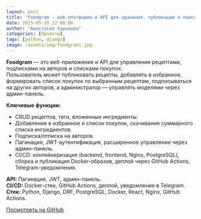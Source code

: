 ```yaml
---
layout: post
title: "Foodgram — веб-платформа и API для хранения, публикации и поиска кулинарных рецептов"
date: 2025-05-29 12:00:00
author: "Анастасия Харькова"
categories: [Проекты]
tags: [python, django]
image: /assets/img/foodgram1.jpg
---
```


**Foodgram** — это веб-приложение и API для управления рецептами, подписками на авторов и списками покупок.  
Пользователь может публиковать рецепты, добавлять в избранное, формировать список покупок по выбранным рецептам, подписываться на других авторов, а администратор — управлять моделями через админ-панель.

**Ключевые функции:**
- CRUD рецептов, теги, вложенные ингредиенты.
- Добавление в избранное и список покупок, скачивание суммарного списка ингредиентов.
- Подписка/отписка на авторов.
- Пагинация, JWT-аутентификация, расширенное управление через админ-панель.
- CI/CD: контейнеризация (backend, frontend, Nginx, PostgreSQL), сборка и публикация Docker-образов, деплой через GitHub Actions, Telegram-уведомления.

**API:** Пагинация, JWT, админ-панель.<br>
**CI/CD:** Docker-стек, GitHub Actions, деплой, уведомления в Telegram.<br>
**Стек:** Python, Django, DRF, PostgreSQL, Docker, React, Nginx, GitHub Actions.

[Посмотреть на GitHub](https://github.com/AVKharkova/foodgram)
